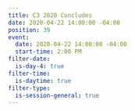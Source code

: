 ```yaml
---
title: C3 2020 Concludes
date: 2020-04-22 14:00:00 -04:00
position: 39
event:
  date: 2020-04-22 14:00:00 -04:00
  start-time: 2:00 PM
filter-date:
  is-day-4: true
filter-time:
  is-daytime: true
filter-type:
  is-session-general: true
---
```


